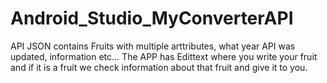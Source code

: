 # Android_Studio_MyConverterAPI

API JSON contains Fruits with multiple arttributes, what year API was updated, information etc... 
The APP has Edittext where you write your fruit and if it is a fruit we check information about that fruit and give it to you. 
